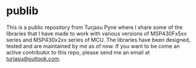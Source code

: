 # publib
This is a public repository from Turjasu Pyne where I share some of the libraries that I have made to work with various versions of MSP430Fx5xx series and MSP430x2xx series of MCU. The libraries have been designed, tested and are maintained by me as of now. If you want to be come an active contributor to this repo, please send me an email at turjasu@outlook.com.
